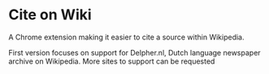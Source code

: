 # Cite on Wiki
A Chrome extension making it easier to cite a source within Wikipedia.

First version focuses on support for Delpher.nl, Dutch language newspaper archive on Wikipedia.
More sites to support can be requested